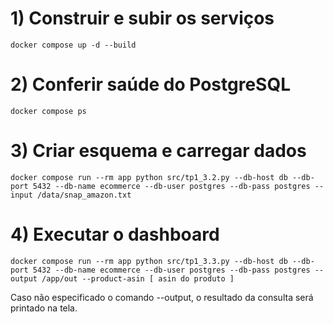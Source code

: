 # 1) Construir e subir os serviços

```
docker compose up -d --build
```

# 2) Conferir saúde do PostgreSQL

```
docker compose ps
```

# 3) Criar esquema e carregar dados

```
docker compose run --rm app python src/tp1_3.2.py --db-host db --db-port 5432 --db-name ecommerce --db-user postgres --db-pass postgres --input /data/snap_amazon.txt
```

# 4) Executar o dashboard

```
docker compose run --rm app python src/tp1_3.3.py --db-host db --db-port 5432 --db-name ecommerce --db-user postgres --db-pass postgres --output /app/out --product-asin [ asin do produto ]
```
Caso não especificado o comando --output, o resultado da consulta será printado na tela.